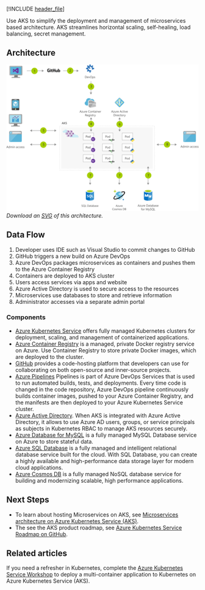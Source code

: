 


[!INCLUDE [header_file](../../../includes/sol-idea-header.md)]

Use AKS to simplify the deployment and management of microservices based architecture. AKS streamlines horizontal scaling, self-healing, load balancing, secret management.

## Architecture

![Architecture Diagram](../media/microservices-with-aks.png)
*Download an [SVG](../media/microservices-with-aks.svg) of this architecture.*

## Data Flow

1. Developer uses IDE such as Visual Studio to commit changes to GitHub
1. GitHub triggers a new build on Azure DevOps
1. Azure DevOps packages microservices as containers and pushes them to the Azure Container Registry
1. Containers are deployed to AKS cluster
1. Users access services via apps and website
1. Azure Active Directory is used to secure access to the resources
1. Microservices use databases to store and retrieve information
1. Administrator accesses via a separate admin portal

### Components

- [Azure Kubernetes Service](https://azure.microsoft.com/services/kubernetes-service/) offers fully managed Kubernetes clusters for deployment, scaling, and management of containerized applications.
- [Azure Container Registry](https://docs.microsoft.com/en-us/azure/container-registry/) is a managed, private Docker registry service on Azure. Use Container Registry to store private Docker images, which are deployed to the cluster. 
- [GitHub](https://github.com/) provides a code-hosting platform that developers can use for collaborating on both open-source and inner-source projects.
- [Azure Pipelines](https://docs.microsoft.com/en-us/azure/devops/pipelines/ecosystems/kubernetes/aks-template?view=azure-devops) Pipelines is part of Azure DevOps Services that is used to run automated builds, tests, and deployments. Every time code is changed in the code repository, Azure DevOps pipeline continuously builds container images, pushed to your Azure Container Registry, and the manifests are then deployed to your Azure Kubernetes Service cluster.
- [Azure Active Directory](https://docs.microsoft.com/en-us/azure/aks/manage-azure-rbac). When AKS is integrated with Azure Active Directory, it allows to use Azure AD users, groups, or service principals as subjects in Kubernetes RBAC to manage AKS resources securely.
- [Azure Database for MySQL](https://azure.microsoft.com/en-us/services/mysql/) is a fully managed MySQL Database service on Azure to store stateful data.
- [Azure SQL Database](https://docs.microsoft.com/en-us/azure/azure-sql/database/sql-database-paas-overview) is a fully managed and intelligent relational database service built for the cloud. With SQL Database, you can create a highly available and high-performance data storage layer for modern cloud applications.
- [Azure Cosmos DB](https://azure.microsoft.com/services/cosmos-db/) is a fully managed NoSQL database service for building and modernizing scalable, high performance applications.

## Next Steps

- To learn about hosting Microservices on AKS, see [Microservices architecture on Azure Kubernetes Service (AKS)](https://docs.microsoft.com/en-us/azure/architecture/reference-architectures/containers/aks-microservices/aks-microservices).
- The see the AKS product roadmap, see [Azure Kubernetes Service Roadmap on GitHub](https://github.com/Azure/AKS/projects/1).

## Related articles

If you need a refresher in Kubernetes, complete the [Azure Kubernetes Service Workshop](https://docs.microsoft.com/en-us/learn/modules/aks-workshop/) to deploy a multi-container application to Kubernetes on Azure Kubernetes Service (AKS).
